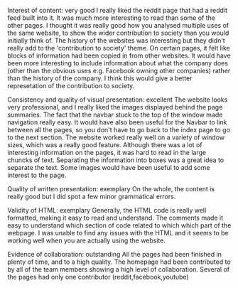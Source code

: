 Interest of content: very good
I really liked the reddit page that had a reddit feed built into it. It was much more interesting to read than some of the other pages.
I thought it was really good how you analysed multiple uses of the same website, to show the wider contribution to society than you would initially think of.
The history of the websites was interesting but they didn't really add to the 'contribution to society' theme.
On certain pages, it felt like blocks of information had been copied in from other websites. 
It would have been more interesting to include information about what the company does (other than the obvious uses e.g. Facebook owning other companies) rather than the history of the company. I think this would give a better represetation of the contribution to society.

Consistency and quality of visual presentation: excellent
The website looks very professional, and I really liked the images displayed behind the page summaries.
The fact that the navbar stuck to the top of the window made navigation really easy.
It would have also been useful for the Navbar to link between all the pages, so you don't have to go back to the index page to go to the next section.
The website worked really well on a variety of window sizes, which was a really good feature.
Although there was a lot of interesting information on the pages, it was hard to read in the large chuncks of text.
Separating the information into boxes was a great idea to separate the text.
Some images would have been useful to add some interest to the page.

Quality of written presentation: exemplary
On the whole, the content is really good but I did spot a few minor grammatical errors.

Validity of HTML: exemplary
Generally, the HTML code is really well formatted, making it easy to read and understand.
The comments made it easy to understand which section of code related to which which part of the webpage.
I was unable to find any issues with the HTML and it seems to be working well when you are actually using the website.

Evidence of collaboration: outstanding
All the pages had been finished in plenty of time, and to a high quality.
The homepage had been contributed to by all of the team members showing a high level of collaboration.
Several of the pages had only one contributor (reddit,facebook,youtube)
